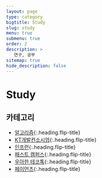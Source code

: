 ```yaml
---
layout: page
type: category
bigtitle: Study
slug: study
menu: true
submenu: true
order: 2
description: >
   연구, 공부
sitemap: true
hide_description: false
---
```

# Study

## 카테고리

* [알고리즘]{:.heading.flip-title}
* [KT개발컨소시엄]{:.heading.flip-title}
* [인프런]{:.heading.flip-title}
* [패스트 캠퍼스]{:.heading.flip-title}
* [우아한 테코톡]{:.heading.flip-title}
* [페이먼츠]{:.heading.flip-title}

  
[알고리즘]: /algorithm/
[KT개발컨소시엄]: /kt-development-consortium/
[인프런]: /inflearn/
[패스트 캠퍼스]: /fast-campus/
[우아한 테코톡]: /elegant-tekotok/
[페이먼츠]: /payments/
